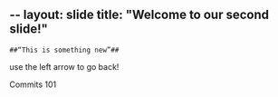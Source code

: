 --
layout: slide
title:  "Welcome to our second slide!"
--
    ##“This is something new”##
use the left arrow to go back!





Commits 101

